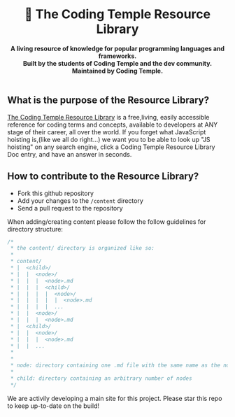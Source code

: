 <div align="center">
  <h1>📕 The Coding Temple Resource Library</h1>
  <strong>A living resource of knowledge for popular programming languages and frameworks.</strong><br>
  <strong>Built by the students of Coding Temple and the dev community. Maintained by Coding Temple.</strong>
</div>
<br>

## What is the purpose of the Resource Library?

[The Coding Temple Resource Library](https://www.codingtemple.com) is a free,living, easily accessible reference for coding terms and concepts, available to developers at ANY stage of their career,  all over the world. If you forget what JavaScript hoisting is,(like we all do right...) we want you to be able to look up "JS hoisting" on any search engine, click a Coding Temple Resource Library Doc entry, and have an answer in seconds.

## How to contribute to the Resource Library?

- Fork this github repository
- Add your changes to the `/content` directory
- Send a pull request to the repository


When adding/creating content please follow the follow guidelines for directory structure:

```js
/*
 * the content/ directory is organized like so:
 *
 * content/
 * |  <child>/
 * |  |  <node>/
 * |  |  |  <node>.md
 * |  |  |  <child>/
 * |  |  |  |  <node>/
 * |  |  |  |  |  <node>.md
 * |  |  |  |  ...
 * |  |  <node>/
 * |  |  |  <node>.md
 * |  <child>/
 * |  |  <node>/
 * |  |  |  <node>.md
 * |  |  ...
 *
 *
 * node: directory containing one .md file with the same name as the node and optionally one child directory
 *
 * child: directory containing an arbitrary number of nodes
 */
```


We are activily developing a main site for this project. Please star this repo to keep up-to-date on the build!
